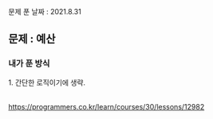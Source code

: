 문제 푼 날짜 : 2021.8.31

<h2>문제 : 예산</h2>

<h3>내가 푼 방식</h3>
<div>1. 간단한 로직이기에 생략.</div>
<br>

https://programmers.co.kr/learn/courses/30/lessons/12982